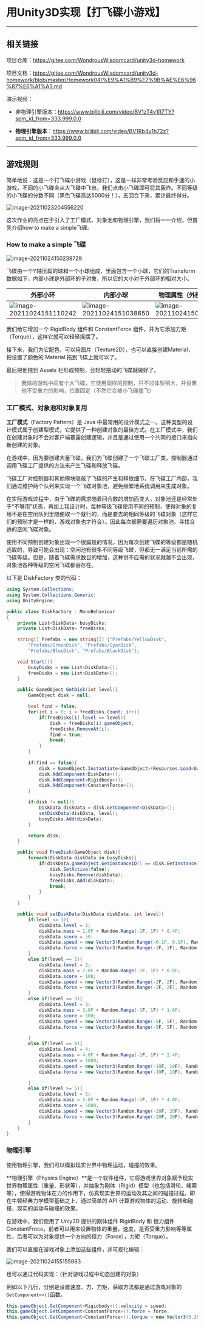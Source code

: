 # 用Unity3D实现【打飞碟小游戏】

---

## 相关链接

项目仓库：https://gitee.com/WondrousWisdomcard/unity3d-homework

项目文档：https://gitee.com/WondrousWisdomcard/unity3d-homework/blob/master/Homework04/%E9%A1%B9%E7%9B%AE%E6%96%87%E6%A1%A3.md

演示视频：

* 非物理引擎版本：https://www.bilibili.com/video/BV1zT4y1R7TY?spm_id_from=333.999.0.0

* **物理引擎版本**：https://www.bilibili.com/video/BV1Rb4y1h72z?spm_id_from=333.999.0.0

---

## 游戏规则

简单地说：这是一个打飞碟小游戏（鼠标打），这是一样非常考验反应和手速的小游戏，不同的小飞碟会从大飞碟中飞出，我们点击小飞碟即可将其轰炸。不同等级的小飞碟的分数不同（黑色飞碟高达5000分！），五回合下来，累计最终得分。

![image-20211023204556220](image/2.png)

这次作业的亮点在于引入了工厂模式、对象池和物理引擎，我们将一一介绍，但首先介绍how to make a simple飞碟。

### How to make a simple 飞碟

![image-20211024150239729](image/4.png)

飞碟由一个Y轴压扁的球和一个小球组成，里面包含一个小球，它们的Transform数据如下，内部小球是外部环的子对象，所以它的大小对于外部环的相对大小。

| 外部小环                                | 内部小球                                | 物理属性（外部小环）                    |
| --------------------------------------- | --------------------------------------- | --------------------------------------- |
| ![image-20211024151110242](image/6.png) | ![image-20211024151038650](image/5.png) | ![image-20211024150959545](image/7.png) |

我们给它增加一个 RigidBody 组件和 ConstantForce 组件，并为它添加力矩（Torque），这样它就可以轻轻摇摆了。

接下来，我们为它配色，可以用图片（Texture2D），也可以直接创建Material，把设置了颜色的 Material 拖到飞碟上就可以了。

最后把他拖到 Assets 栏形成预制，会轻轻摆动的飞碟就做好了。

> 我做的游戏中间有个大飞碟，它使用同样的预制，只不过体型稍大，并设置他不受重力的影响，位置固定（不然它会被小飞碟撞飞）

### 工厂模式、对象池和对象复用

**工厂模式**（Factory Pattern）是 Java 中最常用的设计模式之一。这种类型的设计模式属于创建型模式，它提供了一种创建对象的最佳方式。在工厂模式中，我们在创建对象时不会对客户端暴露创建逻辑，并且是通过使用一个共同的接口来指向新创建的对象。

在游戏中，因为要创建大量飞碟，我们为飞碟创建了一个飞碟工厂类，控制器通过调用飞碟工厂提供的方法来产生飞碟和释放飞碟。

飞碟工厂对控制器和其他模块隐蔽了飞碟的产生和释放细节。在飞碟工厂内部，我们通过维护两个队列来实现一个飞碟对象池，避免频繁地系统调用来生成对象。

在实际游戏过程中，由于飞碟的需求随着回合数的增加而变大，对象池还是经常处于“不够用”状态，再加上我设计时，每种等级飞碟使用不同的预制，使得对象的复用不是在空闲队列里随便取一个就行的，而是要去的相同等级的飞碟对象（这样它们的预制才是一样的，游戏对象也才符合）。因此每次都需要遍历对象池，寻找合适的空闲飞碟对象。

使用不同预制创建对象出现一个很尴尬的情况，因为每次创建飞碟的等级都是随机选取的，导致可能会出现：空闲池有很多不同等级飞碟，但都无一满足当前所需的飞碟等级。但是，随着飞碟需求数目的增加，这种供不应需的状况就越不会出现，对象池各种等级的空闲飞碟都会存在。

以下是 DiskFactory 类的代码：

``` c#
using System.Collections;
using System.Collections.Generic;
using UnityEngine;

public class DiskFactory : MonoBehaviour
{
    private List<DiskData> busyDisks;
    private List<DiskData> freeDisks;

    string[] Prefabs = new string[5] {"Prefabs/YellowDisk", 
        "Prefabs/GreenDisk", "Prefabs/CyanDisk", 
        "Prefabs/BlueDisk", "Prefabs/BlackDisk"};

    void Start(){
        busyDisks = new List<DiskData>();
        freeDisks = new List<DiskData>();
    }

    public GameObject GetDisk(int level){
        GameObject disk = null;

        bool find = false;
        for(int i = 0; i < freeDisks.Count; i++){
            if(freeDisks[i].level == level){
                disk = freeDisks[i].gameObject;
                freeDisks.RemoveAt(i);
                find = true;
                break;
            }
        }
        
        if(find == false){
            disk = GameObject.Instantiate<GameObject>(Resources.Load<GameObject>(Prefabs[level - 1]), Vector3.zero, Quaternion.identity);
            disk.AddComponent<DiskData>();
            disk.AddComponent<Rigidbody>();
            disk.AddComponent<ConstantForce>();
        }

        if(disk != null){
            DiskData diskData = disk.GetComponent<DiskData>();
            setDiskData(diskData, level);
            busyDisks.Add(diskData);
        }

        return disk;
    }

    public void FreeDisk(GameObject disk){
        foreach(DiskData diskData in busyDisks){
            if(diskData.gameObject.GetInstanceID() == disk.GetInstanceID()){
                disk.SetActive(false);
                busyDisks.Remove(diskData);
                freeDisks.Add(diskData);
                break;
            }
        }
    }

    public void setDiskData(DiskData diskData, int level){
        if(level <= 1){
            diskData.level = 1;
            diskData.mass = 1.0F + Random.Range(-1F, 1F) * 0.4F;
            diskData.score = 50;
            diskData.speed = new Vector3(Random.Range(-0.1F, 0.1F), Random.Range(-0.1F, 0.1F), Random.Range(-0.1F, 0.1F));
            diskData.force = new Vector3(Random.Range(-1F, 1F), Random.Range(-1F, 1F), Random.Range(-1F, 1F));
        }
        else if(level == 2){
            diskData.level = 2;
            diskData.mass = 2.0F + Random.Range(-1F, 1F) * 0.8F;
            diskData.score = 100;
            diskData.speed = new Vector3(Random.Range(-2F, 2F), Random.Range(-2F, 2F), Random.Range(-2F, 2F));
            diskData.force = new Vector3(Random.Range(-2F, 2F), Random.Range(-2F, 2F), Random.Range(-2F, 2F));
        }
        else if(level == 3){
            diskData.level = 3;
            diskData.mass = 3.0F + Random.Range(-1F, 1F) * 1.6F;
            diskData.score = 500;
            diskData.speed = new Vector3(Random.Range(-5F, 5F), Random.Range(-5F, 5F), Random.Range(-5F, 5F));
            diskData.force = new Vector3(Random.Range(-5F, 5F), Random.Range(-5F, 5F), Random.Range(-5F, 5F));

        }
        else if(level == 4){
            diskData.level = 4;
            diskData.mass = 4.0F + Random.Range(-1F, 1F) * 2.4F;
            diskData.score = 1000;
            diskData.speed = new Vector3(Random.Range(-10F, 10F), Random.Range(-10F, 10F), Random.Range(-10F, 10F));
            diskData.force = new Vector3(Random.Range(-10F, 10F), Random.Range(-10F, 10F), Random.Range(-10F, 10F));

        } 
        else if(level >= 5){
            diskData.level = 5;
            diskData.mass = 5.0F + Random.Range(-1F, 1F) * 4.0F;
            diskData.score = 5000;
            diskData.speed = new Vector3(Random.Range(-20F, 20F), Random.Range(-20F, 20F), Random.Range(-20F, 20F));
            diskData.force = new Vector3(Random.Range(-20F, 20F), Random.Range(-20F, 20F), Random.Range(-20F, 20F));
        }
    }
}
```

### 物理引擎

使用物理引擎，我们可以模拟现实世界中物理运动，碰撞的效果。

**物理引擎（Physics Engine）**是一个软件组件，它将游戏世界对象赋予现实世界物理属性（重量、形状等），并抽象为刚体（Rigid）模型（也包括滑轮、绳索等），使得游戏物体在力的作用下，仿真现实世界的运动及其之间的碰撞过程。即在牛顿经典力学模型基础之上，通过简单的 API 计算游戏物体的运动、旋转和碰撞，现实的运动与碰撞的效果。

在游戏中，我们使用了 Uniy3D 提供的刚体组件 RigidBody 和 恒力组件 ConstantFroce，前者可以用来设置物体的重量，速度，是否受重力影响等等属性，后者可以为对象提供一个方向的恒力（Force），力矩（Torque）。

我们可以直接在游戏对象上添加这些组件，并可视化编辑：

![image-20211024155155983](image/8.png)

也可以通过代码实现：（针对游戏过程中动态创建的对象）

例如以下几行，分别是设置速度、力、力矩，获取方法都是通过游戏对象的`GetComponent<>()`函数。

``` c#
this.gameObject.GetComponent<Rigidbody>().velocity = speed;
this.gameObject.GetComponent<ConstantForce>().force = force;
this.gameObject.GetComponent<ConstantForce>().torque = new Vector3(0.2F, 0, -0.2F);
```

